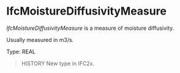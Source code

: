 # IfcMoistureDiffusivityMeasure

_IfcMoistureDiffusivityMeasure_ is a measure of moisture diffusivity.

Usually measured in m3/s.

Type: REAL

> HISTORY  New type in IFC2x.
